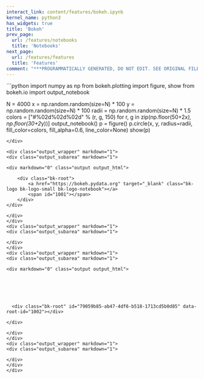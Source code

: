 ```yaml
---
interact_link: content/features/bokeh.ipynb
kernel_name: python3
has_widgets: true
title: 'Bokeh'
prev_page:
  url: /features/notebooks
  title: 'Notebooks'
next_page:
  url: /features/features
  title: 'Features'
comment: "***PROGRAMMATICALLY GENERATED, DO NOT EDIT. SEE ORIGINAL FILES IN /content***"
---
```



<div markdown="1" class="cell code_cell">
<div class="input_area" markdown="1">
```python
import numpy as np
from bokeh.plotting import figure, show
from bokeh.io import output_notebook

N = 4000
x = np.random.random(size=N) * 100
y = np.random.random(size=N) * 100
radii = np.random.random(size=N) * 1.5
colors = ["#%02d%02d%02d" % (r, g, 150) for r, g in zip(np.floor(50+2*x), np.floor(30+2*y))]
output_notebook()
p = figure()
p.circle(x, y, radius=radii, fill_color=colors, fill_alpha=0.6, line_color=None)
show(p)

```
</div>

<div class="output_wrapper" markdown="1">
<div class="output_subarea" markdown="1">

<div markdown="0" class="output output_html">

    <div class="bk-root">
        <a href="https://bokeh.pydata.org" target="_blank" class="bk-logo bk-logo-small bk-logo-notebook"></a>
        <span id="1001"></span>
    </div>
</div>

</div>
</div>
<div class="output_wrapper" markdown="1">
<div class="output_subarea" markdown="1">

</div>
</div>
<div class="output_wrapper" markdown="1">
<div class="output_subarea" markdown="1">

<div markdown="0" class="output output_html">






  <div class="bk-root" id="79059b85-ab47-4df6-b518-1713cd5b0d85" data-root-id="1002"></div>

</div>

</div>
</div>
<div class="output_wrapper" markdown="1">
<div class="output_subarea" markdown="1">

</div>
</div>
</div>

